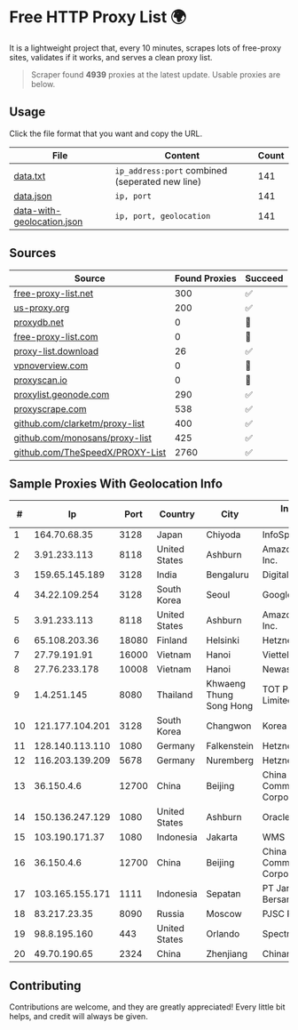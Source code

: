 
# Free HTTP Proxy List 🌍

It is a lightweight project that, every 10 minutes, scrapes lots of free-proxy sites, validates if it works, and serves a clean proxy list.


> Scraper found **4939** proxies at the latest update. Usable proxies are below.

## Usage

Click the file format that you want and copy the URL.


|File|Content|Count|
|----|-------|-----|
|[data.txt](https://raw.githubusercontent.com/themiralay/Proxy-List-World/master/data.txt)|`ip_address:port` combined (seperated new line)|141|
|[data.json](https://raw.githubusercontent.com/themiralay/Proxy-List-World/master/data.json)|`ip, port`|141|
|[data-with-geolocation.json](https://raw.githubusercontent.com/themiralay/Proxy-List-World/master/data-with-geolocation.json)|`ip, port, geolocation`|141|

## Sources

|Source|Found Proxies|Succeed|
|------|-------------|-------|
|[free-proxy-list.net](https://free-proxy-list.net)|300|✅|
|[us-proxy.org](https://www.us-proxy.org)|200|✅|
|[proxydb.net](http://proxydb.net)|0|🚫|
|[free-proxy-list.com](https://free-proxy-list.com/?page=&port=&type%5B%5D=http&type%5B%5D=https&up_time=0&search=Search)|0|🚫|
|[proxy-list.download](https://www.proxy-list.download/HTTP)|26|✅|
|[vpnoverview.com](https://vpnoverview.com/privacy/anonymous-browsing/free-proxy-servers)|0|🚫|
|[proxyscan.io](https://www.proxyscan.io)|0|🚫|
|[proxylist.geonode.com](https://proxylist.geonode.com/api/proxy-list?limit=300&page=1&sort_by=lastChecked&sort_type=desc&protocols=http,https)|290|✅|
|[proxyscrape.com](https://api.proxyscrape.com/v2/?request=displayproxies&protocol=http&timeout=10000&country=all&ssl=all&anonymity=all)|538|✅|
|[github.com/clarketm/proxy-list](https://raw.githubusercontent.com/clarketm/proxy-list/master/proxy-list-raw.txt)|400|✅|
|[github.com/monosans/proxy-list](https://raw.githubusercontent.com/monosans/proxy-list/main/proxies/http.txt)|425|✅|
|[github.com/TheSpeedX/PROXY-List](https://raw.githubusercontent.com/TheSpeedX/PROXY-List/master/http.txt)|2760|✅|


## Sample Proxies With Geolocation Info

|#|Ip|Port|Country|City|Internet Service Provider|
|-|--|----|-------|----|-------------------------|
|1|164.70.68.35|3128|Japan|Chiyoda|InfoSphere|
|2|3.91.233.113|8118|United States|Ashburn|Amazon Technologies Inc.|
|3|159.65.145.189|3128|India|Bengaluru|DigitalOcean, LLC|
|4|34.22.109.254|3128|South Korea|Seoul|Google LLC|
|5|3.91.233.113|8118|United States|Ashburn|Amazon Technologies Inc.|
|6|65.108.203.36|18080|Finland|Helsinki|Hetzner Online GmbH|
|7|27.79.191.91|16000|Vietnam|Hanoi|Viettel Corporation|
|8|27.76.233.178|10008|Vietnam|Hanoi|Newass2011xDSLHCMC|
|9|1.4.251.145|8080|Thailand|Khwaeng Thung Song Hong|TOT Public Company Limited|
|10|121.177.104.201|3128|South Korea|Changwon|Korea Telecom|
|11|128.140.113.110|1080|Germany|Falkenstein|Hetzner Online GmbH|
|12|116.203.139.209|5678|Germany|Nuremberg|Hetzner Online GmbH|
|13|36.150.4.6|12700|China|Beijing|China Mobile Communications Corporation|
|14|150.136.247.129|1080|United States|Ashburn|Oracle Corporation|
|15|103.190.171.37|1080|Indonesia|Jakarta|WMS|
|16|36.150.4.6|12700|China|Beijing|China Mobile Communications Corporation|
|17|103.165.155.171|1111|Indonesia|Sepatan|PT Jaringan Keluarga Bersama|
|18|83.217.23.35|8090|Russia|Moscow|PJSC Rostelecom|
|19|98.8.195.160|443|United States|Orlando|Spectrum|
|20|49.70.190.65|2324|China|Zhenjiang|Chinanet|



## Contributing

Contributions are welcome, and they are greatly appreciated! Every
little bit helps, and credit will always be given.


